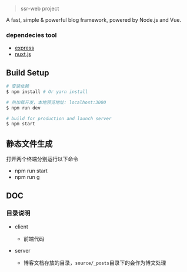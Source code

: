 
> ssr-web project

A fast, simple & powerful blog framework, powered by Node.js and Vue. 

### dependecies tool

* [express](https://github.com/expressjs/express)
* [nuxt.js](https://github.com/nuxt/nuxt.js)

## Build Setup

``` bash
# 安装依赖
$ npm install # Or yarn install

# 热加载开发，本地预览地址: localhost:3000
$ npm run dev

# build for production and launch server
$ npm start
```

## 静态文件生成

打开两个终端分别运行以下命令

* npm run start
* npm run g


## DOC

### 目录说明

* client
    * 前端代码

* server
    * 博客文档存放的目录，`source/_posts`目录下的会作为博文处理


